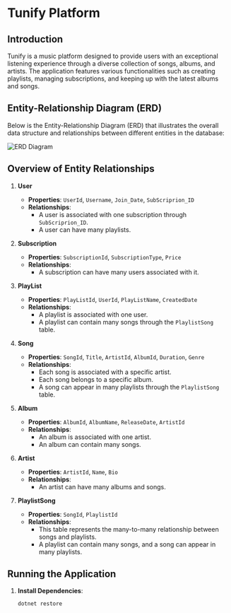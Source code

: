 # Tunify Platform

## Introduction

Tunify is a music platform designed to provide users with an exceptional listening experience through a diverse collection of songs, albums, and artists. The application features various functionalities such as creating playlists, managing subscriptions, and keeping up with the latest albums and songs.

## Entity-Relationship Diagram (ERD)

Below is the Entity-Relationship Diagram (ERD) that illustrates the overall data structure and relationships between different entities in the database:

![ERD Diagram](path/to/your/ERD-diagram.png)

## Overview of Entity Relationships

1. **User**
   - **Properties**: `UserId`, `Username`, `Join_Date`, `SubScriprion_ID`
   - **Relationships**:
     - A user is associated with one subscription through `SubScriprion_ID`.
     - A user can have many playlists.

2. **Subscription**
   - **Properties**: `SubscriptionId`, `SubscriptionType`, `Price`
   - **Relationships**:
     - A subscription can have many users associated with it.

3. **PlayList**
   - **Properties**: `PlayListId`, `UserId`, `PlayListName`, `CreatedDate`
   - **Relationships**:
     - A playlist is associated with one user.
     - A playlist can contain many songs through the `PlaylistSong` table.

4. **Song**
   - **Properties**: `SongId`, `Title`, `ArtistId`, `AlbumId`, `Duration`, `Genre`
   - **Relationships**:
     - Each song is associated with a specific artist.
     - Each song belongs to a specific album.
     - A song can appear in many playlists through the `PlaylistSong` table.

5. **Album**
   - **Properties**: `AlbumId`, `AlbumName`, `ReleaseDate`, `ArtistId`
   - **Relationships**:
     - An album is associated with one artist.
     - An album can contain many songs.

6. **Artist**
   - **Properties**: `ArtistId`, `Name`, `Bio`
   - **Relationships**:
     - An artist can have many albums and songs.

7. **PlaylistSong**
   - **Properties**: `SongId`, `PlaylistId`
   - **Relationships**:
     - This table represents the many-to-many relationship between songs and playlists.
     - A playlist can contain many songs, and a song can appear in many playlists.

## Running the Application

1. **Install Dependencies**:
   ```bash
   dotnet restore

